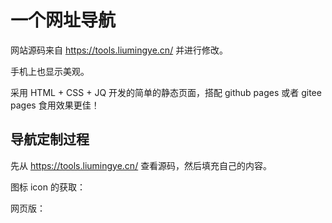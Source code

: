 # 一个网址导航

网站源码来自 <https://tools.liumingye.cn/> 并进行修改。

手机上也显示美观。

采用 HTML + CSS + JQ 开发的简单的静态页面，搭配 github pages 或者 gitee pages 食用效果更佳！

## 导航定制过程

先从 https://tools.liumingye.cn/ 查看源码，然后填充自己的内容。

图标 icon 的获取：

网页版：



